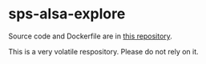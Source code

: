 # sps-alsa-explore

Source code and Dockerfile are in [this repository](https://github.com/mikebrady/sps-alsa-explore).

This is a very volatile respository. Please do not rely on it.
